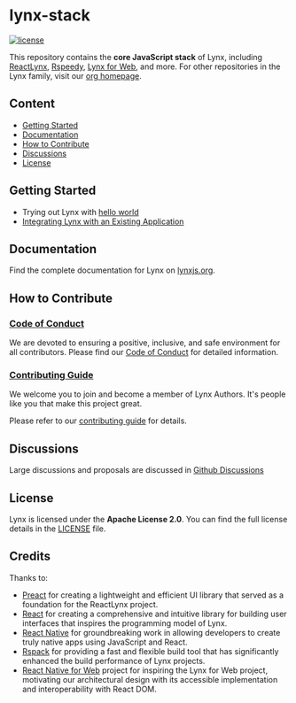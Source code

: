 # lynx-stack

<p>
  <a aria-label="License" href="https://github.com/lynx-family/lynx-stack/blob/main/LICENSE">
    <img src="https://img.shields.io/badge/License-Apache--2.0-blue" alt="license" />
  </a>
</p>

This repository contains the **core JavaScript stack** of Lynx, including [ReactLynx][1], [Rspeedy][2], [Lynx for Web][3], and more. For other repositories in the Lynx family, visit our [org homepage](https://github.com/lynx-family).

## Content

- [Getting Started](#Getting-Started)
- [Documentation](#Documentation)
- [How to Contribute](#How-to-Contribute)
- [Discussions](#Discussions)
- [License](#License)

## Getting Started

- Trying out Lynx with [hello world](https://lynxjs.org/guide/start/quick-start.html)
- [Integrating Lynx with an Existing Application](https://lynxjs.org/guide/start/integrate-with-existing-apps.html)

## Documentation

Find the complete documentation for Lynx on [lynxjs.org](https://lynxjs.org).

## How to Contribute

### [Code of Conduct][coc]

We are devoted to ensuring a positive, inclusive, and safe environment for all contributors. Please find our [Code of Conduct][coc] for detailed information.

[coc]: CODE_OF_CONDUCT.md

### [Contributing Guide][contributing]

We welcome you to join and become a member of Lynx Authors. It's people like you that make this project great.

Please refer to our [contributing guide][contributing] for details.

[contributing]: CONTRIBUTING.md

## Discussions

Large discussions and proposals are discussed in [Github Discussions](https://github.com/lynx-family/lynx-stack/discussions)

## License

Lynx is licensed under the **Apache License 2.0**. You can find the full license details in the [LICENSE](./LICENSE) file.

## Credits

Thanks to:

- [Preact](https://preactjs.com/) for creating a lightweight and efficient UI library that served as a foundation for the ReactLynx project.
- [React](https://react.dev/) for creating a comprehensive and intuitive library for building user interfaces that inspires the programming model of Lynx.
- [React Native](https://reactnative.dev/) for groundbreaking work in allowing developers to create truly native apps using JavaScript and React.
- [Rspack](https://rspack.dev/) for providing a fast and flexible build tool that has significantly enhanced the build performance of Lynx projects.
- [React Native for Web](https://necolas.github.io/react-native-web/) project for inspiring the Lynx for Web project, motivating our architectural design with its accessible implementation and interoperability with React DOM.

[1]: https://github.com/lynx-family/lynx-stack/tree/main/packages/react
[2]: https://github.com/lynx-family/lynx-stack/tree/main/packages/rspeedy
[3]: https://github.com/lynx-family/lynx-stack/tree/main/packages/web-platform
